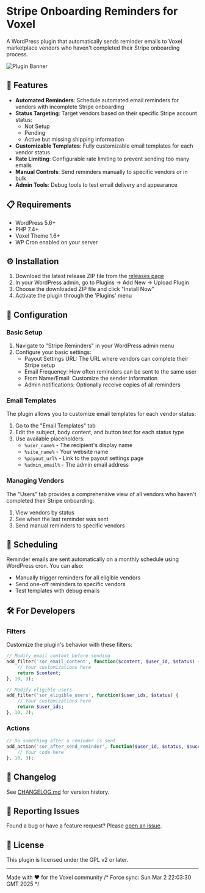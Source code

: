 # Stripe Onboarding Reminders for Voxel

A WordPress plugin that automatically sends reminder emails to Voxel marketplace vendors who haven't completed their Stripe onboarding process.

![Plugin Banner](https://github.com/user-attachments/assets/0a8f8594-6ec1-4d28-8a7e-4463e148bd03)

## 🚀 Features

- **Automated Reminders**: Schedule automated email reminders for vendors with incomplete Stripe onboarding
- **Status Targeting**: Target vendors based on their specific Stripe account status:
  - Not Setup
  - Pending
  - Active but missing shipping information
- **Customizable Templates**: Fully customizable email templates for each vendor status
- **Rate Limiting**: Configurable rate limiting to prevent sending too many emails
- **Manual Controls**: Send reminders manually to specific vendors or in bulk
- **Admin Tools**: Debug tools to test email delivery and appearance

## 📋 Requirements

- WordPress 5.6+
- PHP 7.4+
- Voxel Theme 1.6+
- WP Cron enabled on your server

## ⚙️ Installation

1. Download the latest release ZIP file from the [releases page](https://github.com/blissguy/stripe-onboarding-reminders/releases)
2. In your WordPress admin, go to Plugins → Add New → Upload Plugin
3. Choose the downloaded ZIP file and click "Install Now"
4. Activate the plugin through the 'Plugins' menu

## 🔧 Configuration

### Basic Setup

1. Navigate to "Stripe Reminders" in your WordPress admin menu
2. Configure your basic settings:
   - Payout Settings URL: The URL where vendors can complete their Stripe setup
   - Email Frequency: How often reminders can be sent to the same user
   - From Name/Email: Customize the sender information
   - Admin notifications: Optionally receive copies of all reminders

### Email Templates

The plugin allows you to customize email templates for each vendor status:

1. Go to the "Email Templates" tab
2. Edit the subject, body content, and button text for each status type
3. Use available placeholders:
   - `%user_name%` - The recipient's display name
   - `%site_name%` - Your website name
   - `%payout_url%` - Link to the payout settings page
   - `%admin_email%` - The admin email address

### Managing Vendors

The "Users" tab provides a comprehensive view of all vendors who haven't completed their Stripe onboarding:

1. View vendors by status
2. See when the last reminder was sent
3. Send manual reminders to specific vendors

## 📆 Scheduling

Reminder emails are sent automatically on a monthly schedule using WordPress cron. You can also:

- Manually trigger reminders for all eligible vendors
- Send one-off reminders to specific vendors
- Test templates with debug emails

## 🛠️ For Developers

### Filters

Customize the plugin's behavior with these filters:

```php
// Modify email content before sending
add_filter('sor_email_content', function($content, $user_id, $status) {
    // Your customizations here
    return $content;
}, 10, 3);

// Modify eligible users
add_filter('sor_eligible_users', function($user_ids, $status) {
    // Your customizations here
    return $user_ids;
}, 10, 2);
```

### Actions

```php
// Do something after a reminder is sent
add_action('sor_after_send_reminder', function($user_id, $status, $success) {
    // Your code here
}, 10, 3);
```

## 📝 Changelog

See [CHANGELOG.md](./CHANGELOG.md) for version history.

## 🐛 Reporting Issues

Found a bug or have a feature request? Please [open an issue](https://github.com/blissguy/stripe-onboarding-reminders/issues).

## 📜 License

This plugin is licensed under the GPL v2 or later.

---

Made with ❤️ for the Voxel community
/* Force sync: Sun Mar  2 22:03:30 GMT 2025 */

